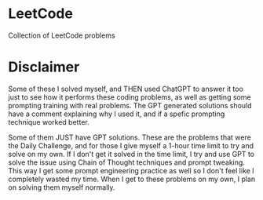 # LeetCode
Collection of LeetCode problems

# Disclaimer
Some of these I solved myself, and THEN used ChatGPT to answer it too just to see how it performs these coding problems, as well as getting some prompting training with real problems. The GPT generated solutions should have a comment explaining why I used it, and if a spefic prompting technique worked better.

Some of them JUST have GPT solutions. These are the problems that were the Daily Challenge, and for those I give myself a 1-hour time limit to try and solve on my own. If I don't get it solved in the time limit, I try and use GPT to solve the issue using Chain of Thought techniques and prompt tweaking. This way I get some prompt engineering practice as well so I don't feel like I completely wasted my time. When I get to these problems on my own, I plan on solving them myself normally.
